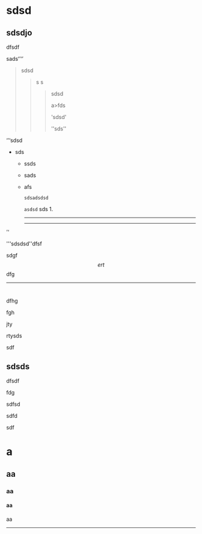 # sdsd

## sdsdjo

dfsdf

sads‘’‘’

> sdsd
>
> > s s
> >
> > > sdsd
> > >
> > > a>fds
> > >
> > > 'sdsd'
> > >
> > > ''sds''

‘’‘sdsd

- sds

  -  ssds

    - sads

    - afs

      ``sdsadsdsd``

      `asdsd`  sds		1.

      --------

      ----

      

’‘



'''sdsdsd''dfsf

sdgf
$$
ert
$$
dfg

----

#

dfhg

fgh

jty

rtysds

sdf

## sdsds

dfsdf

fdg

sdfsd

sdfd

sdf

# a

## aa

### aa

#### aa

#### 

aa

----







